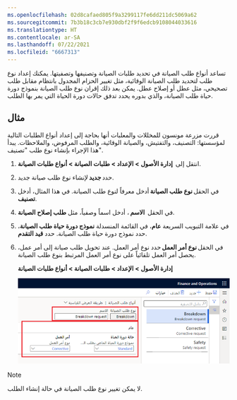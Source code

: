 ```yaml
---
ms.openlocfilehash: 02d8cafaed805f9a3299117fe6dd211dc5069a62
ms.sourcegitcommit: 7b3b18c3cb7e930dbf2f9f6edcb9108044033616
ms.translationtype: HT
ms.contentlocale: ar-SA
ms.lasthandoff: 07/22/2021
ms.locfileid: "6667313"
---
```

تساعد أنواع طلب الصيانة في تحديد طلبات الصيانة وتصنيفها وتصفيتها. يمكنك إعداد نوع طلب لتحديد طلب الصيانة الوقائية، مثل تغيير الحزام المجدول بانتظام مقابل طلب تصحيحي، مثل عطل أو إصلاح عطل. يمكن بعد ذلك إقران نوع طلب الصيانة بنموذج دورة حياة طلب الصيانة، والذي بدوره يحدد تدفق حالات دورة الحياة التي يمر بها الطلب. 

## <a name="example"></a>مثال
قررت مزرعة مونسون للمخللات والمعلبات أنها بحاجة إلى إعداد أنواع الطلبات التالية لمؤسستها: التصنيف، والتفتيش، والصيانة الوقائية، والطلب المرفوض، والملاحظات. يبدأ هذا الإجراء بإنشاء نوع طلب "تصنيف".

1.  انتقل إلى  **إدارة الأصول > الإعداد > طلبات الصيانة > أنواع طلبات الصيانة**. 
2.  حدد **جديد** لإنشاء نوع طلب صيانة جديد.
3.  في الحقل **نوع طلب الصيانة** أدخل معرفاً لنوع طلب الصيانة. في هذا المثال، أدخل **تصنيف**. 
4.  في الحقل  **الاسم** ، أدخل اسماً وصفياً، مثل **طلب إصلاح الصيانة**. 
5.  في علامة التبويب السريعة **عام**، في القائمة المنسدلة **نموذج دورة حياة طلب الصيانة**، حدد نموذج دورة حياة طلب الصيانة. حدد **قيد التقدم**.
6.  في الحقل **نوع أمر العمل** حدد نوع أمر العمل. عند تحويل طلب صيانة إلى أمر عمل، يحصل أمر العمل تلقائياً على نوع أمر العمل المرتبط بنوع طلب الصيانة. 

    **إدارة الأصول > الإعداد > طلبات الصيانة > أنواع طلبات الصيانة**

    ![لقطة شاشة لصفحة "أنواع طلبات الصيانة".](../media/maintenance-request-types-ssm.png)

> [!NOTE]
> لا يمكن تغيير نوع طلب الصيانة في حالة إنشاء الطلب.